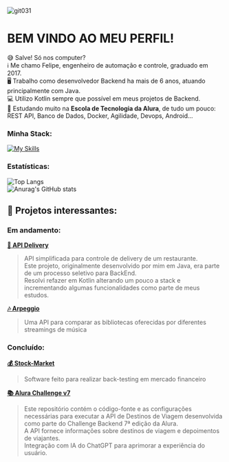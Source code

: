 ![git031](https://github.com/fabramattos/fabramattos/assets/45768087/aed0438e-2f52-4aca-bd86-2ac169c93e4d)
# BEM VINDO AO MEU PERFIL!
😅 Salve! Só  nos  computer?<br>
ℹ️ Me chamo Felipe, engenheiro de automação e controle, graduado em 2017.<br>
🖥️ Trabalho como desenvolvedor Backend ha mais de 6 anos, atuando principalmente com Java.<br>
💻 Utilizo Kotlin sempre que possível em meus projetos de Backend.<br>
🌱 Estudando muito na **Escola de Tecnologia da Alura**, de tudo um pouco: REST API, Banco de Dados, Docker, Agilidade, Devops, Android...<br>

### Minha Stack:
[![My Skills](https://skillicons.dev/icons?i=idea,kotlin,java,spring,docker,postgres,mysql,postman,rabbitmq,selenium,github,githubactions,gradle,maven)](https://skillicons.dev)

### Estatísticas:
![Top Langs](https://github-readme-stats.vercel.app/api/top-langs/?username=fabramattos&layout=compact&theme=vision-friendly-dark)<br>
![Anurag's GitHub stats](https://github-readme-stats.vercel.app/api?username=fabramattos&show_icons=true&theme=vision-friendly-dark&hide_rank=true&hide=contribs,issues)<br>

## 🔭 Projetos interessantes:

### Em andamento:

**[🍔 API Delivery](https://github.com/fabramattos/ApiDelivery)**<br>
> API simplificada para controle de delivery de um restaurante.<br>
> Este projeto, originalmente desenvolvido por mim em Java, era parte de um processo seletivo para BackEnd.<br>
> Resolvi refazer em Kotlin alterando um pouco a stack e incrementando algumas funcionalidades como parte de meus estudos.

**[🎶 Arpeggio](https://github.com/fabramattos/Arpeggio)**<br>
> Uma API para comparar as bibliotecas oferecidas por diferentes streamings de música


### Concluído:
**[💰 Stock-Market](https://github.com/fabramattos/PML_Simulador)**<br>
> Software feito para realizar back-testing em mercado financeiro<br>

**[📚 Alura Challenge v7](https://github.com/fabramattos/Alura_Challenge-Backend-07)**<br>
> Este repositório contém o código-fonte e as configurações necessárias para executar a API de Destinos de Viagem desenvolvida como parte do Challenge Backend 7ª edição da Alura.<br>
> A API fornece informações sobre destinos de viagem e depoimentos de viajantes.<br>
> Integração com  IA do ChatGPT para aprimorar a experiência do usuário.
